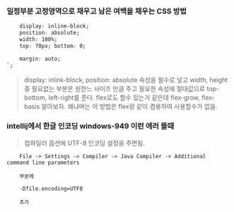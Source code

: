 ### 일정부분 고정영역으로 채우고 남은 여백을 채우는 CSS 방법

```css
    display: inline-block;
    position: absolute;
    width: 100%;
    top: 70px; bottom: 0;

    margin: auto;
`;

```

> display: inlink-block, position: absolute 속성을 필수로 넣고 width, height 중 필요없는 부분은 원한느 사이즈 만큼 주고 필요한 속성에 절대값으로 top-bottom, left-right를 준다. flex로도 할수 있는거 같은데 flex-grow, flex-basis 알아보자. 왜냐며는 이 방법은 flex랑 같이 겸용하여 사용할수가 없음.


### intellij에서 한글 인코딩 windows-949 이런 에러 뜰때

> 컴파일러 옵션에 UTF-8 인코딩 설정을 주면됨.

```
    File -> Settings -> Compiler -> Java Compiler -> Additional command line parameters

    부분에

    -Dfile.encoding=UTF8

    추가
```